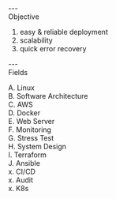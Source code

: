 ---\
Objective


1. easy & reliable deployment
2. scalability
3. quick error recovery


---\
Fields


A. Linux\
B. Software Architecture\
C. AWS\
D. Docker\
E. Web Server\
F. Monitoring\
G. Stress Test\
H. System Design\
I. Terraform\
J. Ansible\
x. CI/CD\
x. Audit\
x. K8s
